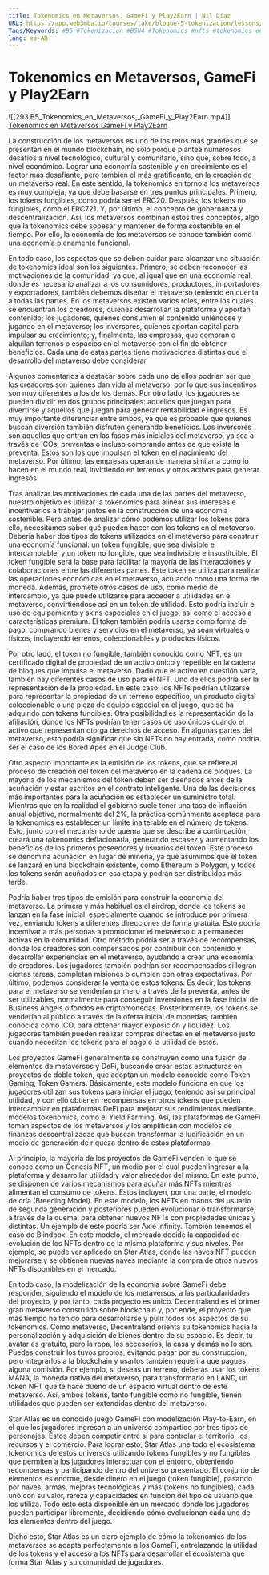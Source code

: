 ```yaml
---
title: Tokenomics en Metaversos, GameFi y Play2Earn | Nil Díaz
URL: https://app.web3mba.io/courses/take/bloque-5-tokenizacion/lessons/39665296-4-6-tokenomics-en-metaversos-gamefi-y-play2earn-nil-diaz
Tags/Keywords: #B5 #Tokenizacion #B5U4 #Tokenomics #nfts #tokenomics en Metaversos, GameFi y Play2Earn #tokenomics en Metaversos #tokenomics en GameFi #tokenomics en Play2Earn #Metaversos #GameFi #Play2Earn  #Nil Díaz
lang: es-AR
---
```

# Tokenomics en Metaversos, GameFi y Play2Earn
![[293.B5_Tokenomics_en_Metaversos,_GameFi_y_Play2Earn.mp4]]
[Tokenomics en Metaversos GameFi y Play2Earn](https://app.web3mba.io?wvideo=jntmro9qo7)

La construcción de los metaversos es uno de los retos más grandes que se presentan en el mundo blockchain, no solo porque plantea numerosos desafíos a nivel tecnológico, cultural y comunitario, sino que, sobre todo, a nivel económico. Lograr una economía sostenible y en crecimiento es el factor más desafiante, pero también el más gratificante, en la creación de un metaverso real. En este sentido, la tokenomics en torno a los metaversos es muy compleja, ya que debe basarse en tres puntos principales. Primero, los tokens fungibles, como podría ser el ERC20. Después, los tokens no fungibles, como el ERC721. Y, por último, el concepto de gobernanza y descentralización. Así, los metaversos combinan estos tres conceptos, algo que la tokenomics debe sopesar y mantener de forma sostenible en el tiempo. Por ello, la economía de los metaversos se conoce también como una economía plenamente funcional.

En todo caso, los aspectos que se deben cuidar para alcanzar una situación de tokenomics ideal son los siguientes. Primero, se deben reconocer las motivaciones de la comunidad, ya que, al igual que en una economía real, donde es necesario analizar a los consumidores, productores, importadores y exportadores, también debemos diseñar el metaverso teniendo en cuenta a todas las partes. En los metaversos existen varios roles, entre los cuales se encuentran los creadores, quienes desarrollan la plataforma y aportan contenido; los jugadores, quienes consumen el contenido uniéndose y jugando en el metaverso; los inversores, quienes aportan capital para impulsar su crecimiento; y, finalmente, las empresas, que compran o alquilan terrenos o espacios en el metaverso con el fin de obtener beneficios. Cada una de estas partes tiene motivaciones distintas que el desarrollo del metaverso debe considerar.

Algunos comentarios a destacar sobre cada uno de ellos podrían ser que los creadores son quienes dan vida al metaverso, por lo que sus incentivos son muy diferentes a los de los demás. Por otro lado, los jugadores se pueden dividir en dos grupos principales: aquellos que juegan para divertirse y aquellos que juegan para generar rentabilidad e ingresos. Es muy importante diferenciar entre ambos, ya que es probable que quienes buscan diversión también disfruten generando beneficios. Los inversores son aquellos que entran en las fases más iniciales del metaverso, ya sea a través de ICOs, preventas o incluso comprando antes de que exista la preventa. Estos son los que impulsan el token en el nacimiento del metaverso. Por último, las empresas operan de manera similar a como lo hacen en el mundo real, invirtiendo en terrenos y otros activos para generar ingresos.

Tras analizar las motivaciones de cada una de las partes del metaverso, nuestro objetivo es utilizar la tokenomics para alinear sus intereses e incentivarlos a trabajar juntos en la construcción de una economía sostenible. Pero antes de analizar cómo podemos utilizar los tokens para ello, necesitamos saber qué pueden hacer con los tokens en el metaverso. Debería haber dos tipos de tokens utilizados en el metaverso para construir una economía funcional: un token fungible, que sea divisible e intercambiable, y un token no fungible, que sea indivisible e insustituible. El token fungible será la base para facilitar la mayoría de las interacciones y colaboraciones entre las diferentes partes. Este token se utiliza para realizar las operaciones económicas en el metaverso, actuando como una forma de moneda. Además, promete otros casos de uso, como medio de intercambio, ya que puede utilizarse para acceder a utilidades en el metaverso, convirtiéndose así en un token de utilidad. Esto podría incluir el uso de equipamiento y skins especiales en el juego, así como el acceso a características premium. El token también podría usarse como forma de pago, comprando bienes y servicios en el metaverso, ya sean virtuales o físicos, incluyendo terrenos, coleccionables y productos físicos.

Por otro lado, el token no fungible, también conocido como NFT, es un certificado digital de propiedad de un activo único y repetible en la cadena de bloques que impulsa el metaverso. Dado que el activo en cuestión varía, también hay diferentes casos de uso para el NFT. Uno de ellos podría ser la representación de la propiedad. En este caso, los NFTs podrían utilizarse para representar la propiedad de un terreno específico, un producto digital coleccionable o una pieza de equipo especial en el juego, que se ha adquirido con tokens fungibles. Otra posibilidad es la representación de la afiliación, donde los NFTs podrían tener casos de uso únicos cuando el activo que representan otorga derechos de acceso. En algunas partes del metaverso, esto podría significar que sin NFTs no hay entrada, como podría ser el caso de los Bored Apes en el Judge Club.

Otro aspecto importante es la emisión de los tokens, que se refiere al proceso de creación del token del metaverso en la cadena de bloques. La mayoría de los mecanismos del token deben ser diseñados antes de la acuñación y estar escritos en el contrato inteligente. Una de las decisiones más importantes para la acuñación es establecer un suministro total. Mientras que en la realidad el gobierno suele tener una tasa de inflación anual objetivo, normalmente del 2%, la práctica comúnmente aceptada para la tokenomics es establecer un límite inalterable en el número de tokens. Esto, junto con el mecanismo de quema que se describe a continuación, creará una tokenomics deflacionaria, generando escasez y aumentando los beneficios de los primeros poseedores y usuarios del token. Este proceso se denomina acuñación en lugar de minería, ya que asumimos que el token se lanzará en una blockchain existente, como Ethereum o Polygon, y todos los tokens serán acuñados en esa etapa y podrán ser distribuidos más tarde.

Podría haber tres tipos de emisión para construir la economía del metaverso. La primera y más habitual es el airdrop, donde los tokens se lanzan en la fase inicial, especialmente cuando se introduce por primera vez, enviando tokens a diferentes direcciones de forma gratuita. Esto podría incentivar a más personas a promocionar el metaverso o a permanecer activas en la comunidad. Otro método podría ser a través de recompensas, donde los creadores son compensados por contribuir con contenido y desarrollar experiencias en el metaverso, ayudando a crear una economía de creadores. Los jugadores también podrían ser recompensados si logran ciertas tareas, completan misiones o cumplen con otras expectativas. Por último, podemos considerar la venta de estos tokens. Es decir, los tokens para el metaverso se venderían primero a través de la preventa, antes de ser utilizables, normalmente para conseguir inversiones en la fase inicial de Business Angels o fondos en criptomonedas. Posteriormente, los tokens se venderían al público a través de la oferta inicial de monedas, también conocida como ICO, para obtener mayor exposición y liquidez. Los jugadores también pueden realizar compras directas en el metaverso justo cuando necesitan los tokens para el pago o la utilidad de estos.

Los proyectos GameFi generalmente se construyen como una fusión de elementos de metaversos y DeFi, buscando crear estas estructuras en proyectos de doble token, que adoptan un modelo conocido como Token Gaming, Token Gamers. Básicamente, este modelo funciona en que los jugadores utilizan sus tokens para iniciar el juego, teniendo así su principal utilidad, y con ello obtienen recompensas en otros tokens que pueden intercambiar en plataformas DeFi para mejorar sus rendimientos mediante modelos tokenomics, como el Yield Farming. Así, las plataformas de GameFi toman aspectos de los metaversos y los amplifican con modelos de finanzas descentralizadas que buscan transformar la ludificación en un medio de generación de riqueza dentro de estas plataformas.

Al principio, la mayoría de los proyectos de GameFi venden lo que se conoce como un Genesis NFT, un medio por el cual pueden ingresar a la plataforma y desarrollar utilidad y valor alrededor del mismo. En este punto, se disponen de varios mecanismos para acuñar más NFTs mientras alimentan el consumo de tokens. Estos incluyen, por una parte, el modelo de cría (Breeding Model). En este modelo, los NFTs en manos del usuario de segunda generación y posteriores pueden evolucionar o transformarse, a través de la quema, para obtener nuevos NFTs con propiedades únicas y distintas. Un ejemplo de esto podría ser Axie Infinity. También tenemos el caso de Blindbox. En este modelo, el mercado decide la capacidad de evolución de los NFTs dentro de la misma plataforma y sus niveles. Por ejemplo, se puede ver aplicado en Star Atlas, donde las naves NFT pueden mejorarse y se obtienen nuevas naves mediante la compra de otros nuevos NFTs disponibles en el mercado.

En todo caso, la modelización de la economía sobre GameFi debe responder, siguiendo el modelo de los metaversos, a las particularidades del proyecto, y por tanto, cada proyecto es único. Decentraland es el primer gran metaverso construido sobre blockchain y, por ende, el proyecto que más tiempo ha tenido para desarrollarse y pulir todos los aspectos de su tokenomics. Como metaverso, Decentraland orienta su tokenomics hacia la personalización y adquisición de bienes dentro de su espacio. Es decir, tu avatar es gratuito, pero la ropa, los accesorios, la casa y demás no lo son. Puedes construir los tuyos propios, evitando pagar por su construcción, pero integrarlos a la blockchain y usarlos también requerirá que pagues alguna comisión. Por ejemplo, si deseas un terreno, deberás usar los tokens MANA, la moneda nativa del metaverso, para transformarlo en LAND, un token NFT que te hace dueño de un espacio virtual dentro de este metaverso. Así, ambos tokens, tanto fungible como no fungible, tienen utilidades que pueden ser extendidas dentro del metaverso.

Star Atlas es un conocido juego GameFi con modelización Play-to-Earn, en el que los jugadores ingresan a un universo compartido por tres tipos de personajes. Estos deben competir entre sí para controlar el territorio, los recursos y el comercio. Para lograr esto, Star Atlas une todo el ecosistema tokenomics de estos universos utilizando tokens fungibles y no fungibles, que permiten a los jugadores interactuar con el entorno, obteniendo recompensas y participando dentro del universo presentado. El conjunto de elementos es enorme, desde dinero en el juego (token fungible), pasando por naves, armas, mejoras tecnológicas y más (tokens no fungibles), cada uno con su valor, rareza y capacidades en función del tipo de usuario que los utiliza. Todo esto está disponible en un mercado donde los jugadores pueden participar libremente, decidiendo cómo evolucionan cada uno de los elementos dentro del juego.

Dicho esto, Star Atlas es un claro ejemplo de cómo la tokenomics de los metaversos se adapta perfectamente a los GameFi, entrelazando la utilidad de los tokens y el acceso a los NFTs para desarrollar el ecosistema que forma Star Atlas y su comunidad de jugadores.